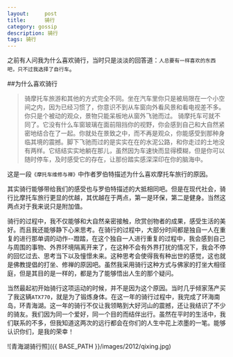 ```yaml
---
layout:     post
title:      骑行
category: gossip
description: 骑行
tags: 骑行
---
```


之前有人问我为什么喜欢骑行，当时只是淡淡的回答道：`人总要有一样喜欢的东西吧，只不过我选择了自行车`。

##为什么喜欢骑行

>骑摩托车旅游和其他的方式完全不同。坐在汽车里你只是被局限在一个小空间之内，因为已经习惯了，你意识不到从车窗向外看风景和看电视差不多。你只是个被动的观众，景物只能呆板地从窗外飞驰而过。
>骑摩托车可就不同了。它没有什么车窗玻璃在面前阻挡你的视野，你会感到自己和大自然紧密地结合在了一起。你就处在景致之中，而不再是观众，你能感受到那种身临其境的震撼。脚下飞驰而过的是实实在在的水泥公路，和你走过的土地没有两样。它结结实实地躺在那儿，虽然因为车速快而显得模糊，但是你可以随时停车，及时感受它的存在，让那份踏实感深深印在你的脑海中。

这是一段`《摩托车维修与禅》`中作者罗伯特描述为什么喜欢摩托车旅行的原因。

其实骑行能够带给我们的感受也与罗伯特描述的大抵相同吧。但是在现代社会，骑行比摩托车旅行更显的优越，其优越在于两点，第一是环保，第二是健身。当然这两点对于我来说只是附加值。

骑行的过程中，我不仅能够和大自然亲密接触，欣赏创物者的成果，感受生活的美好。而且我还能够静下心来思考。在骑行的过程中，大部分时间都是独自一人在重复的进行那单调的动作--蹬踏，在这个独自一人进行重复的过程中，我会感到自己与周围的事物、外界环境隔离开来了，在这种不会有外界打扰的情况下，我会不停的回忆过去、思考当下以及憧憬未来。这种思考会使得我有种出世的感觉，这也就是佛教提倡的打坐、修禅的原因吧。虽然我采用骑行这种方式与佛家的打坐大相径庭，但是其目的是一样的，都是为了能够悟出人生的那个疑问。

当然最起初开始骑行这项运动的时候，并不是因为这个原因。当时几乎倾家荡产买了我这辆`ATX770`，就是为了锻炼身体。在这一年的骑行过程中，我完成了环海南岛，环青海湖。这一年的骑行不仅让我领略到大好河山的震撼，还让我结识了不少的骑友。我们因为同一个爱好，同一个目的而结伴出行。虽然在平时的生活中，我们联系的不多，但我知道这两次的远行都会在你们的人生中花上浓墨的一笔。能够认识你们，是我的荣幸！


![青海湖骑行照]({{ BASE_PATH }}/images/2012/qixing.jpg)
